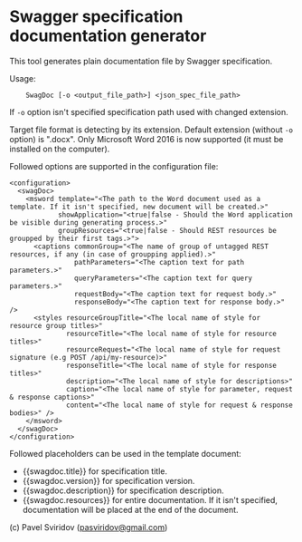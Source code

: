 # Swagger specification documentation generator

This tool generates plain documentation file by Swagger specification.

Usage:
```
    SwagDoc [-o <output_file_path>] <json_spec_file_path>
```

If `-o` option isn't specified specification path used with changed extension.

Target file format is detecting by its extension. Default extension (without `-o` option) is ".docx".
Only Microsoft Word 2016 is now supported (it must be installed on the computer).

Followed options are supported in the configuration file:
```
<configuration>
  <swagDoc>
    <msword template="<The path to the Word document used as a template. If it isn't specified, new document will be created.>"
            showApplication="<true|false - Should the Word application be visible during generating process.>"
            groupResources="<true|false - Should REST resources be groupped by their first tags.>">
      <captions commonGroup="<The name of group of untagged REST resources, if any (in case of groupping applied).>"
                pathParameters="<The caption text for path parameters.>"
                queryParameters="<The caption text for query parameters.>"
                requestBody="<The caption text for request body.>"
                responseBody="<The caption text for response body.>" />
      <styles resourceGroupTitle="<The local name of style for resource group titles>"
              resourceTitle="<The local name of style for resource titles>"
              resourceRequest="<The local name of style for request signature (e.g POST /api/my-resource)>"
              responseTitle="<The local name of style for response titles>"
              description="<The local name of style for descriptions>"
              caption="<The local name of style for parameter, request & response captions>"
              content="<The local name of style for request & response bodies>" />
    </msword>
  </swagDoc>
</configuration>
```

Followed placeholders can be used in the template document:
- {{swagdoc.title}} for specification title.
- {{swagdoc.version}} for specification version.
- {{swagdoc.description}} for specification description.
- {{swagdoc.resources}} for entire documentation. If it isn't specified, documentation will be placed at the end of the document.

(c) Pavel Sviridov (pasviridov@gmail.com)
